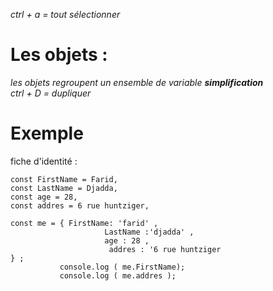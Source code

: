 _ctrl + a = tout sélectionner_

# Les objets :


_les objets regroupent un ensemble de variable <strong>simplification </strong>_<br> 
_ctrl + D = dupliquer_

# Exemple

 
fiche d'identité :

```
const FirstName = Farid,
const LastName = Djadda, 
const age = 28,
const addres = 6 rue huntziger, 

const me = { FirstName: 'farid' ,  
                     LastName :'djadda' ,   
                     age : 28 ,
                      addres : '6 rue huntziger
} ;
           console.log ( me.FirstName);
           console.log ( me.addres );
```

 